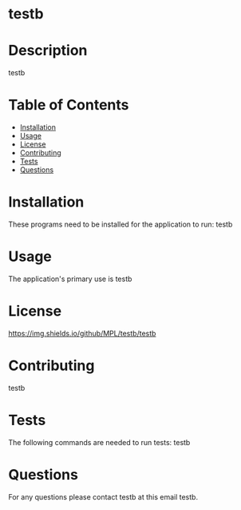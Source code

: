 
  
  # testb
  
  # Description  
  testb

  # Table of Contents
  * [Installation](#installation)
  * [Usage](#usage)
  * [License](#license)
  * [Contributing](#contributing)
  * [Tests](#tests)
  * [Questions](#questions)

  # Installation
  These programs need to be installed for the application to run: 
  testb

  # Usage
  The application's primary use is 
  testb

  # License
  https://img.shields.io/github/MPL/testb/testb


  # Contributing  
  testb

  # Tests
  The following commands are needed to run tests: 
  testb

  # Questions
  For any questions please contact testb at this email testb.

